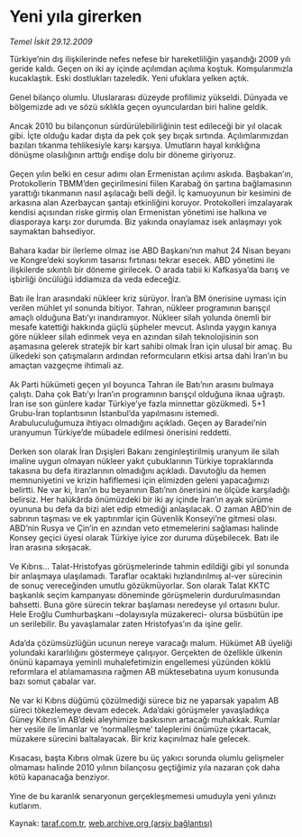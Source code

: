 # Yeni yıla girerken

*Temel İskit 29.12.2009*

<div class="yazi">Türkiye’nin dış ilişkilerinde nefes nefese bir hareketliliğin yaşandığı 2009 yılı geride kaldı. Geçen on iki ay içinde açılımdan açılıma koştuk. Komşularımızla kucaklaştık. Eski dostlukları tazeledik. Yeni ufuklara yelken açtık. <br/><br/>Genel bilanço olumlu. Uluslararası düzeyde profilimiz yükseldi. Dünyada ve bölgemizde adı ve sözü sıklıkla geçen oyunculardan biri haline geldik. <br/><br/>Ancak 2010 bu bilançonun sürdürülebilirliğinin test edileceği bir yıl olacak gibi. İçte olduğu kadar dışta da pek çok şey bıçak sırtında. Açılımlarımızdan bazıları tıkanma tehlikesiyle karşı karşıya. Umutların hayal kırıklığına dönüşme olasılığının arttığı endişe dolu bir döneme giriyoruz. <br/><br/>Geçen yılın belki en cesur adımı olan Ermenistan açılımı askıda. Başbakan’ın, Protokollerin TBMM’den geçirilmesini fiilen Karabağ ön şartına bağlamasının yarattığı tıkanmanın nasıl aşılacağı belli değil. İç kamuoyunun bir kesimini de arkasına alan Azerbaycan şantajı etkinliğini koruyor. Protokolleri imzalayarak kendisi açısından riske girmiş olan Ermenistan yönetimi ise halkına ve diasporaya karşı zor durumda. Biz yakında onaylamaz isek anlaşmayı yok saymaktan bahsediyor. <br/><br/>Bahara kadar bir ilerleme olmaz ise ABD Başkanı’nın mahut 24 Nisan beyanı ve Kongre’deki soykırım tasarısı fırtınası tekrar esecek. ABD yönetimi ile ilişkilerde sıkıntılı bir döneme girilecek. O arada tabii ki Kafkasya’da barış ve işbirliği öncülüğü iddiamıza da veda edeceğiz. <br/><br/>Batı ile İran arasındaki nükleer kriz sürüyor. İran’a BM önerisine uyması için verilen mühlet yıl sonunda bitiyor. Tahran, nükleer programının barışçıl amaçlı olduğuna Batı’yı inandıramıyor. Nükleer silah yolunda önemli bir mesafe katettiği hakkında güçlü şüpheler mevcut. Aslında yaygın kanıya göre nükleer silah edinmek veya en azından silah teknolojisinin son aşamasına gelerek stratejik bir kart sahibi olmak İran için ulusal bir amaç. Bu ülkedeki son çatışmaların ardından reformcuların etkisi artsa dahi İran’ın bu amaçtan vazgeçme ihtimali az. <br/><br/>Ak Parti hükümeti geçen yıl boyunca Tahran ile Batı’nın arasını bulmaya çalıştı. Daha çok Batı’yı İran’ın programının barışçıl olduğuna iknaa uğraştı. İran ise son günlere kadar Türkiye’ye fazla minnettar gözükmedi. 5+1 Grubu-İran toplantısının İstanbul’da yapılmasını istemedi. Arabuluculuğumuza ihtiyacı olmadığını açıkladı. Geçen ay Baradei’nin uranyumun Türkiye’de mübadele edilmesi önerisini reddetti. <br/><br/>Derken son olarak İran Dışişleri Bakanı zenginleştirilmiş uranyum ile silah imaline uygun olmayan nükleer yakıt çubuklarının Türkiye topraklarında takasına bu defa itirazlarının olmadığını açıkladı. Davutoğlu da hemen memnuniyetini ve krizin hafiflemesi için elimizden geleni yapacağımızı belirtti. Ne var ki, İran’ın bu beyanının Batı’nın önerisini ne ölçüde karşıladığı belirsiz. Her halükârda önümüzdeki bir iki ay içinde İran’ın ayak sürüme oyununa bu defa da bizi alet edip etmediği anlaşılacak. O zaman ABD’nin de sabrının taşması ve ek yaptırımlar için Güvenlik Konseyi’ne gitmesi olası. ABD’nin Rusya ve Çin’in en azından veto etmemelerini sağlaması halinde Konsey geçici üyesi olarak Türkiye iyice zor duruma düşebilecek. Batı ile İran arasına sıkışacak. <br/><br/>Ve Kıbrıs... Talat-Hristofyas görüşmelerinde tahmin edildiği gibi yıl sonunda bir anlaşmaya ulaşılamadı. Taraflar ocaktaki hızlandırılmış al-ver sürecinin de sonuç vereceğinden umutlu gözükmüyorlar. Son olarak Talat KKTC başkanlık seçim kampanyası döneminde görüşmelerin durdurulmasından bahsetti. Buna göre sürecin tekrar başlaması neredeyse yıl ortasını bulur. Hele Eroğlu Cumhurbaşkanı –dolayısıyla müzakereci- olursa büsbütün ipe un serilebilir. Bu yavaşlamalar zaten Hristofyas’ın da işine gelir. <br/><br/>Ada’da çözümsüzlüğün ucunun nereye varacağı malum. Hükümet AB üyeliği yolundaki kararlılığını göstermeye çalışıyor. Gerçekten de özellikle ülkenin önünü kapamaya yeminli muhalefetimizin engellemesi yüzünden köklü reformlara el atılamamasına rağmen AB müktesebatına uyum konusunda bazı somut çabalar var. <br/><br/>Ne var ki Kıbrıs düğümü çözülmediği sürece biz ne yaparsak yapalım AB süreci tökezlemeye devam edecek. Ada’daki görüşmeler yavaşladıkça Güney Kıbrıs’ın AB’deki aleyhimize baskısının artacağı muhakkak. Rumlar her vesile ile limanlar ve ‘normalleşme’ taleplerini önümüze çıkartacak, müzakere sürecini baltalayacak. Bir kriz kaçınılmaz hale gelecek. <br/><br/>Kısacası, başta Kıbrıs olmak üzere bu üç yakıcı sorunda olumlu gelişmeler olmaması halinde 2010 yılının bilançosu geçtiğimiz yıla nazaran çok daha kötü kapanacağa benziyor. <br/><br/>Yine de bu karanlık senaryonun gerçekleşmemesi umuduyla yeni yılınızı kutlarım.</div>

Kaynak: [taraf.com.tr](http://taraf.com.tr:80/makale/9258.htm), [web.archive.org (arşiv bağlantısı)](http://web.archive.org/web/20100331113830/http://taraf.com.tr:80/makale/9258.htm)
